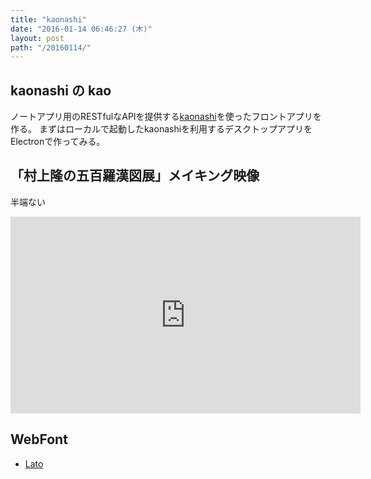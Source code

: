 ```yaml
---
title: "kaonashi"
date: "2016-01-14 06:46:27 (木)"
layout: post
path: "/20160114/"
---
```


## kaonashi の kao

ノートアプリ用のRESTfulなAPIを提供する[kaonashi](https://github.com/achiku/kaonashi)を使ったフロントアプリを作る。
まずはローカルで起動したkaonashiを利用するデスクトップアプリをElectronで作ってみる。

## 「村上隆の五百羅漢図展」メイキング映像

半端ない

<iframe width="560" height="315" src="https://www.youtube.com/embed/hJkTvtV6n5o" frameborder="0" allowfullscreen></iframe>


## WebFont

- [Lato](https://www.google.com/fonts/specimen/Lato)
